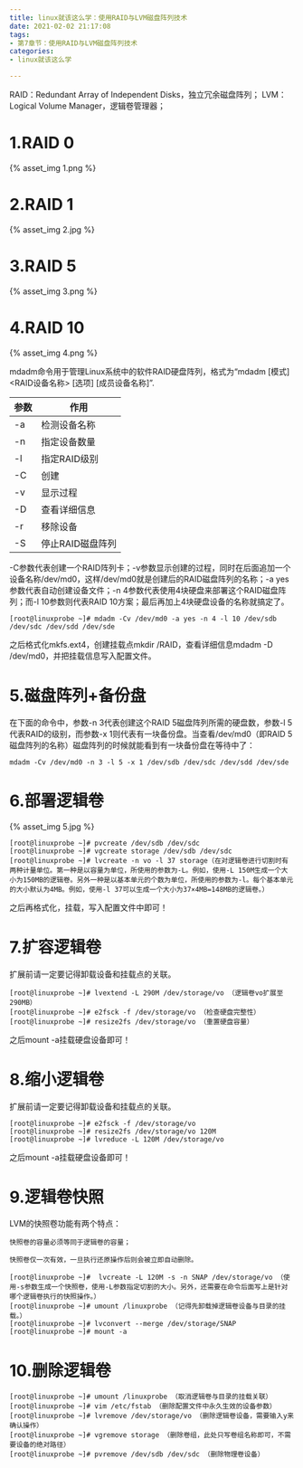 ```yaml
---
title: linux就该这么学：使用RAID与LVM磁盘阵列技术
date: 2021-02-02 21:17:08
tags:
- 第7章节：使用RAID与LVM磁盘阵列技术
categories:
- linux就该这么学

---
```


RAID：Redundant Array of Independent Disks，独立冗余磁盘阵列；
LVM：Logical Volume Manager，逻辑卷管理器；

<!--more-->

# 1.RAID 0

{% asset_img 1.png %}

# 2.RAID 1

{% asset_img 2.jpg %}

# 3.RAID 5

{% asset_img 3.png %}

# 4.RAID 10

{% asset_img 4.png %}

mdadm命令用于管理Linux系统中的软件RAID硬盘阵列，格式为“mdadm [模式] <RAID设备名称> [选项] [成员设备名称]”.


| 参数 | 作用 |
| --- | --- |
| -a | 检测设备名称 |
| -n | 指定设备数量 |
| -l | 指定RAID级别 |
| -C | 创建 |
| -v | 显示过程 |
| -D | 查看详细信息 |
| -r | 移除设备 |
| -S | 停止RAID磁盘阵列 |

-C参数代表创建一个RAID阵列卡；-v参数显示创建的过程，同时在后面追加一个设备名称/dev/md0，这样/dev/md0就是创建后的RAID磁盘阵列的名称；-a yes参数代表自动创建设备文件；-n 4参数代表使用4块硬盘来部署这个RAID磁盘阵列；而-l 10参数则代表RAID 10方案；最后再加上4块硬盘设备的名称就搞定了。

	[root@linuxprobe ~]# mdadm -Cv /dev/md0 -a yes -n 4 -l 10 /dev/sdb /dev/sdc /dev/sdd /dev/sde

之后格式化mkfs.ext4，创建挂载点mkdir /RAID，查看详细信息mdadm -D /dev/md0，并把挂载信息写入配置文件。

# 5.磁盘阵列+备份盘

在下面的命令中，参数-n 3代表创建这个RAID 5磁盘阵列所需的硬盘数，参数-l 5代表RAID的级别，而参数-x 1则代表有一块备份盘。当查看/dev/md0（即RAID 5磁盘阵列的名称）磁盘阵列的时候就能看到有一块备份盘在等待中了：

	mdadm -Cv /dev/md0 -n 3 -l 5 -x 1 /dev/sdb /dev/sdc /dev/sdd /dev/sde

# 6.部署逻辑卷

{% asset_img 5.jpg %}

	[root@linuxprobe ~]# pvcreate /dev/sdb /dev/sdc
	[root@linuxprobe ~]# vgcreate storage /dev/sdb /dev/sdc
	[root@linuxprobe ~]# lvcreate -n vo -l 37 storage（在对逻辑卷进行切割时有两种计量单位。第一种是以容量为单位，所使用的参数为-L。例如，使用-L 150M生成一个大小为150MB的逻辑卷。另外一种是以基本单元的个数为单位，所使用的参数为-l。每个基本单元的大小默认为4MB。例如，使用-l 37可以生成一个大小为37×4MB=148MB的逻辑卷。）

之后再格式化，挂载，写入配置文件中即可！

# 7.扩容逻辑卷

扩展前请一定要记得卸载设备和挂载点的关联。

	[root@linuxprobe ~]# lvextend -L 290M /dev/storage/vo （逻辑卷vo扩展至290MB）
	[root@linuxprobe ~]# e2fsck -f /dev/storage/vo （检查硬盘完整性）
	[root@linuxprobe ~]# resize2fs /dev/storage/vo （重置硬盘容量）

之后mount -a挂载硬盘设备即可！

# 8.缩小逻辑卷

扩展前请一定要记得卸载设备和挂载点的关联。

	[root@linuxprobe ~]# e2fsck -f /dev/storage/vo
	[root@linuxprobe ~]# resize2fs /dev/storage/vo 120M
	[root@linuxprobe ~]# lvreduce -L 120M /dev/storage/vo

之后mount -a挂载硬盘设备即可！

# 9.逻辑卷快照

LVM的快照卷功能有两个特点：

	快照卷的容量必须等同于逻辑卷的容量；

	快照卷仅一次有效，一旦执行还原操作后则会被立即自动删除。

	[root@linuxprobe ~]#  lvcreate -L 120M -s -n SNAP /dev/storage/vo （使用-s参数生成一个快照卷，使用-L参数指定切割的大小。另外，还需要在命令后面写上是针对哪个逻辑卷执行的快照操作。）
	[root@linuxprobe ~]# umount /linuxprobe （记得先卸载掉逻辑卷设备与目录的挂载。）
	[root@linuxprobe ~]# lvconvert --merge /dev/storage/SNAP
	[root@linuxprobe ~]# mount -a

# 10.删除逻辑卷

	[root@linuxprobe ~]# umount /linuxprobe （取消逻辑卷与目录的挂载关联）
	[root@linuxprobe ~]# vim /etc/fstab （删除配置文件中永久生效的设备参数）
	[root@linuxprobe ~]# lvremove /dev/storage/vo （删除逻辑卷设备，需要输入y来确认操作）
	[root@linuxprobe ~]# vgremove storage （删除卷组，此处只写卷组名称即可，不需要设备的绝对路径）
	[root@linuxprobe ~]# pvremove /dev/sdb /dev/sdc （删除物理卷设备）








